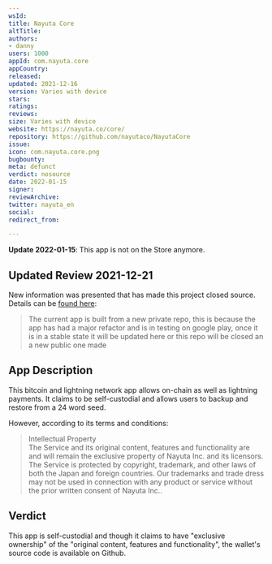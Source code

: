 ```yaml
---
wsId: 
title: Nayuta Core
altTitle: 
authors:
- danny
users: 1000
appId: com.nayuta.core
appCountry: 
released: 
updated: 2021-12-16
version: Varies with device
stars: 
ratings: 
reviews: 
size: Varies with device
website: https://nayuta.co/core/
repository: https://github.com/nayutaco/NayutaCore
issue: 
icon: com.nayuta.core.png
bugbounty: 
meta: defunct
verdict: nosource
date: 2022-01-15
signer: 
reviewArchive: 
twitter: nayuta_en
social: 
redirect_from: 

---
```


**Update 2022-01-15**: This app is not on the Store anymore.

## Updated Review 2021-12-21

New information was presented that has made this project closed source. Details can be [found here](https://github.com/nayutaco/NayutaCore/issues/3):

> The current app is built from a new private repo, this is because the app has had a major refactor and is in testing on google play, once it is in a stable state it will be updated here or this repo will be closed an a new public one made

## App Description

This bitcoin and lightning network app allows on-chain as well as lightning payments. It claims to be self-custodial and allows users to backup and restore from a 24 word seed.

However, according to its terms and conditions:

> Intellectual Property<br>
> The Service and its original content, features and functionality are and will remain the exclusive property of Nayuta Inc. and its licensors. The Service is protected by copyright, trademark, and other laws of both the Japan and foreign countries. Our trademarks and trade dress may not be used in connection with any product or service without the prior written consent of Nayuta Inc..

## Verdict

This app is self-custodial and though it claims to have "exclusive ownership" of the "original content, features and functionality", the wallet's source code is available on Github.



